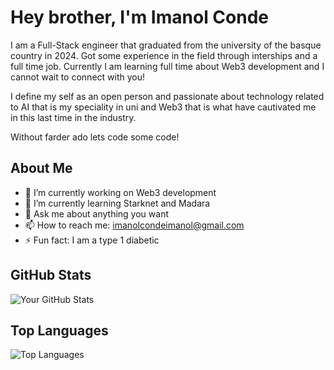 # Hey brother, I'm Imanol Conde

I am a Full-Stack engineer that graduated from the university of the basque country in 2024. Got some experience in the field through interships and a full time job. Currently I am learning full time about Web3 development and I cannot wait to connect with you! 

I define my self as an open person and passionate about technology related to AI that is my speciality in uni and Web3 that is what have cautivated me in this last time in the industry. 

Without farder ado lets code some code!

## About Me

- 🔭 I’m currently working on Web3 development
- 🌱 I’m currently learning Starknet and Madara
- 💬 Ask me about anything you want
- 📫 How to reach me: imanolcondeimanol@gmail.com
- ⚡ Fun fact: I am a type 1 diabetic

## GitHub Stats

![Your GitHub Stats](https://github-readme-stats.vercel.app/api?username=ima1256&show_icons=true&theme=radical)

## Top Languages

![Top Languages](https://github-readme-stats.vercel.app/api/top-langs/?username=ima1256&layout=compact&theme=radical)

<!--
## Connect with me:

[<img align="left" alt="linkedin | LinkedIn" width="22px" src="https://cdn.jsdelivr.net/npm/simple-icons@v3/icons/linkedin.svg" />][linkedin]
[<img align="left" alt="twitter | Twitter" width="22px" src="https://cdn.jsdelivr.net/npm/simple-icons@v3/icons/twitter.svg" />][twitter]

[linkedin]: https://www.linkedin.com/in/imanolcondegonzalez/
[twitter]: https://x.com/conde_imanol
-->
